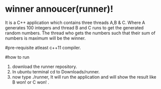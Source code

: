 # winner annoucer(runner)!
It is a C++ application which contains three threads A,B & C. Where A generates 100 integers and thread B and C runs to get the generated random numbers. The thread who gets the numbers such that their sum of numbers is maximum will be the winner.

#pre-requisite
 atleast c++11 compiler.

#how to run
 1. download the runner repository.
 2. In ubuntu terminal cd to Downloads/runner.
 3. now type ./runner, It will run the application and will show the result like B won! or C won! .
